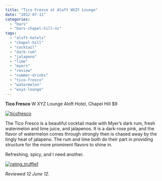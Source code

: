 ```yaml
---
title: "Tico Fresco at Aloft WXZY Lounge"
date: "2012-07-11"
categories: 
  - "bars"
  - "bars-chapel-hill-nc"
tags: 
  - "aloft-hotels"
  - "chapel-hill"
  - "cocktail"
  - "dark-rum"
  - "jalapeno"
  - "lime"
  - "myers"
  - "review"
  - "summer-drinks"
  - "tico-fresco"
  - "watermelon"
  - "wxyz-lounge"
---
```


**Tico Fresco** W XYZ Lounge Aloft Hotel, Chapel Hill $9

[![](http://s3.amazonaws.com/thegourmez-wpmedia/2012/06/ticofresco.jpg "ticofresco")](http://s3.amazonaws.com/thegourmez-wpmedia/2012/06/ticofresco.jpg)

The Tico Fresco is a beautiful cocktail made with Myer’s dark rum, fresh watermelon and lime juice, and jalapenos. It is a dark-rose pink, and the flavor of watermelon comes through strongly then is chased away by the tingly heat of jalapeno. The rum and lime both do their part in providing structure for the more prominent flavors to shine in.

Refreshing, spicy, and I need another.

[![](http://s3.amazonaws.com/thegourmez-wpmedia/2009/02/rating_truffle1.gif "rating_truffle1")](http://s3.amazonaws.com/thegourmez-wpmedia/2009/02/rating_truffle1.gif)

_Reviewed 12 June 12._
